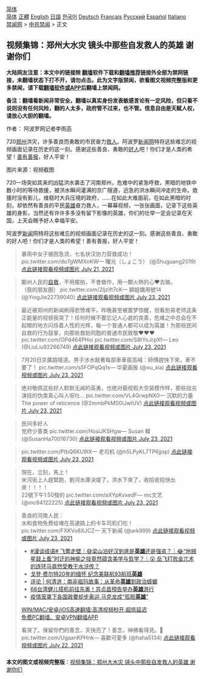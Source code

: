  <!-- 面包屑导航 --> <div class="breadcrumb"><!-- GTranslate: https://gtranslate.io/ -->  <div class="switcher notranslate">  <div class="selected">  <a href="#" onclick="return false;"> 简体</a>  </div>  <div class="option">  <a href="https://www.bannedbook.org" onclick="doGTranslate('zh-CN|zh-CN');jQuery('div.switcher div.selected a').html(jQuery(this).html());return false;" title="简体中文" class="nturl selected"> 简体</a>  <a href="https://www.bannedbook.org/zh-tw/" onclick="doGTranslate('zh-CN|zh-TW');jQuery('div.switcher div.selected a').html(jQuery(this).html());return false;" title="繁體中文" class="nturl"> 正體</a>  <a href="https://www.bannedbook.org/en/" onclick="doGTranslate('zh-CN|en');jQuery('div.switcher div.selected a').html(jQuery(this).html());return false;" title="English" class="nturl"> English</a>  <a href="https://www.bannedbook.org/ja/" onclick="doGTranslate('zh-CN|ja');jQuery('div.switcher div.selected a').html(jQuery(this).html());return false;" title="日本語" class="nturl"> 日語</a>  <a href="https://www.bannedbook.org/ko/" onclick="doGTranslate('zh-CN|ko');jQuery('div.switcher div.selected a').html(jQuery(this).html());return false;" title="한국어" class="nturl"> 한국어</a>  <a href="https://www.bannedbook.org/de/" onclick="doGTranslate('zh-CN|de');jQuery('div.switcher div.selected a').html(jQuery(this).html());return false;" title="Deutsch" class="nturl"> Deutsch</a>  <a href="https://www.bannedbook.org/fr/" onclick="doGTranslate('zh-CN|fr');jQuery('div.switcher div.selected a').html(jQuery(this).html());return false;" title="Français" class="nturl"> Français</a>  <a href="https://www.bannedbook.org/ru/" onclick="doGTranslate('zh-CN|ru');jQuery('div.switcher div.selected a').html(jQuery(this).html());return false;" title="Русский" class="nturl"> Русский</a>  <a href="https://www.bannedbook.org/es/" onclick="doGTranslate('zh-CN|es');jQuery('div.switcher div.selected a').html(jQuery(this).html());return false;" title="Español" class="nturl"> Español</a>  <a href="https://www.bannedbook.org/it/" onclick="doGTranslate('zh-CN|it');jQuery('div.switcher div.selected a').html(jQuery(this).html());return false;" title="Italiano" class="nturl"> Italiano</a>  </div>  </div>      <div class='breadcrumb-sub'><!-- Breadcrumb NavXT 6.3.0 --> <a href="https://www.bannedbook.org/" class="home">禁闻网</a> &gt; <a href="https://www.bannedbook.org/bnews/cbnews/" class="category">中共禁闻</a> &gt; 正文</div></div><h2>视频集锦：郑州大水灾 镜头中那些自发救人的英雄 谢谢你们</h2> <p class="notice"><b>大陆网友注意：本文中的链接除 <a href="https://github.com/bannedbook/fanqiang" >翻墙</a>软件下载和<a href="https://github.com/killgcd/justmysocks/blob/master/README.md">翻墙推荐</a>链接外全部为禁网链接，未翻墙状态下打不开，请勿点击。此为文字版禁闻，欲看图文视频完整版和更多禁闻，请下载<a href="https://github.com/bannedbook/fanqiang">翻墙软件或APP</a>后翻墙上禁闻网。</p><p>备注：翻墙看新闻非常安全，翻墙以真实身份发表敏感言论有一定风险，但只看不说则没有任何风险，翻的人太多，政府管不过来，也不管。信息自由是天赋人权，请放心大胆的翻墙。</b></p>  <div class="entry"> <p>作者： 阿波罗网记者李雨菡</p> <p id="summary">720<a href="https://www.bannedbook.org/bnews/tag/%e9%83%91%e5%b7%9e/" class="st_tag internal_tag" rel="tag" title="标签 郑州 下的日志">郑州</a>洪灾，许多善良而勇敢的市民奋力<a href="https://www.bannedbook.org/bnews/tag/%E6%95%91%E4%BA%BA/" class="st_tag internal_tag" rel="tag" title="标签 救人 下的日志">救人</a>。阿波罗<span class='wp_keywordlink_affiliate'><a href="https://www.bannedbook.org/" title="新闻网">新闻网</a></span>特将这些难忘的视频画面记录在历史的这一刻。感谢这些善良、勇敢的<a href="https://www.bannedbook.org/bnews/tag/%E5%A5%BD%E4%BA%BA/" class="st_tag internal_tag" rel="tag" title="标签 好人 下的日志">好人</a>吧！你们才是人类的希望！<a href="https://www.bannedbook.org/bnews/tag/%E5%96%84%E6%9C%89%E5%96%84%E6%8A%A5/" class="st_tag internal_tag" rel="tag" title="标签 善有善报 下的日志">善有善报</a>，好人平安！</p> <p id="conimg">图片来源：视频截图</p> <p>720一场突如其来的凶猛洪水袭击了河南郑州，危难中的紧急呼救，黑暗的地铁中数小时的等待救援，被洪水瞬间灌满的京广隧道，迅急的洪水瞬间冲走的生命。救援时没有影儿，维稳时大兵压境的政府，&#8230;&#8230;在如此大难面前，在如此黑暗的时刻，却依然有善良的平民<a href="https://www.bannedbook.org/bnews/tag/%E8%8B%B1%E9%9B%84/" class="st_tag internal_tag" rel="tag" title="标签 英雄 下的日志">英雄</a>奋力救人，一幕幕视频，一张张画面，记录下这些英雄的身影，当然还有许许多多没有留下影像的英雄，你们的壮举一定会记录在天国，上天会赐予好人幸福平安。</p>  <p>阿波罗<span class='wp_keywordlink_affiliate'><a href="https://www.bannedbook.org/" title="新闻">新闻</a></span>网特将这些难忘的视频画面记录在历史的这一刻。感谢这些善良、勇敢的好人吧！你们才是人类的希望！善有善报，好人平安！</p> <blockquote><p>暴雨中女子被困急流，七名状汉协力营救成功！     pic.twitter.com/do7gWMXnKW— 曙光（しょこう） (@Shuguang2019) <a href="https://twitter.com/Shuguang2019/status/1417811858002747397?ref_src=twsrc%5Etfw">点此链接观看视频或图片 July 21, 2021</a></p></blockquote> <blockquote><p>鄭州人民的<span class='wp_keywordlink'><a href="https://www.bannedbook.org/forum5/topic42.html" title="萨斯、诚信与自救" target="_blank">自救</a></span>，不用擺拍，不會做作，用一顆火熱的心❤去做。<br />（我的朋友圈） pic.twitter.com/2Ijzift7cK— 穎姐備用號14 (@YingJie22739040) <a href="https://twitter.com/YingJie22739040/status/1418601201336152069?ref_src=twsrc%5Etfw">点此链接观看视频或图片 July 23, 2021</a></p></blockquote> <blockquote><p>最近被郑州的新闻刷得悲愤难平，昨晚甚至被噩梦惊醒，但看到易老师这条正能量的视频我哭了！任何时候不要忘记人心底的良善，危难之中总会在不起眼的地方闪烁着人性的光辉，每一个普通人都可以成为英雄！为那些民间自救的行为鼓掌，向那些救助同胞的普通市民致敬❤️❤️❤️ pic.twitter.com/OPd464PHoi pic.twitter.com/S8tYoJrpXf— Leo   (@LiuLiu92266749) <a href="https://twitter.com/LiuLiu92266749/status/1418613703356739587?ref_src=twsrc%5Etfw">点此链接观看视频或图片 July 23, 2021</a></p> </blockquote> <blockquote><p>7月20日京廣路隧道。男子涉水敲著每部車車窗高喊：師傅趕快下來，車不要了！ pic.twitter.com/s5FOPqQq1s— 华夏画报 (@xu_xia) <a href="https://twitter.com/xu_xia/status/1418565557381746688?ref_src=twsrc%5Etfw">点此链接观看视频或图片 July 23, 2021</a></p></blockquote> <blockquote><p>绝对敬佩这些好人默默无闻的英勇，也绝对藐视假大空装模作样，那些拙劣演技的伪类真心叫人呕吐…       pic.twitter.com/VL4GrwpNX0— 沉默的力量The power of reticence (@2mmbPkM00IJwIUV) <a href="https://twitter.com/2mmbPkM00IJwIUV/status/1418531987090935816?ref_src=twsrc%5Etfw">点此链接观看视频或图片 July 23, 2021</a></p></blockquote> <blockquote><p>民间多好人<br />党府少善类 pic.twitter.com/HosiJKSHgw— Susan 韓 (@SusanHa70016730) <a href="https://twitter.com/SusanHa70016730/status/1418441972688166913?ref_src=twsrc%5Etfw">点此链接观看视频或图片 July 23, 2021</a></p></blockquote> <blockquote><p>pic.twitter.com/PtbQ6KU9lX— 老司机 (@h5LPyKL7TP6jjop) <a href="https://twitter.com/h5LPyKL7TP6jjop/status/1418470727263559683?ref_src=twsrc%5Etfw">点此链接观看视频或图片 July 23, 2021</a></p> </blockquote> <blockquote><p>現在，立刻，馬上！<br />米河街上人趕緊跑，劉河水庫決堤了，洪水下來了，收拾收拾快出來！！！！<br />22號下午1:50發的       pic.twitter.com/aXYpKvxedF— mc文艺 (@mc64122225) <a href="https://twitter.com/mc64122225/status/1418375828828672000?ref_src=twsrc%5Etfw">点此链接观看视频或图片 July 23, 2021</a></p></blockquote> <blockquote><p>善良的河南人民：<br />水和食物免费给堵在高速路上的卡车司机们吃！ pic.twitter.com/FXKVo8XJCZ— 天下新闻 (@ark999) <a href="https://twitter.com/ark999/status/1418469488882634755?ref_src=twsrc%5Etfw">点此链接观看视频或图片 July 23, 2021</a></p></blockquote> <blockquote><ul class='op-related-articles' title='相关阅读'> <li><a href='https://www.bannedbook.org/bnews/bannedvideo/20210721/1591175.html' target='_blank'>#漫谈成语# 飞簷走壁｜😅梁山泊好汉到底是<b>英雄</b>还是强盗？｜😂“地贼星鼓上蚤”时迁的神偷之技竟然蕴含美学与哲学？｜😲 岳飞打败金兀术的连环马竟然受教于水浒传？</a></li> <li><a href='https://www.bannedbook.org/bnews/worldnews/usa/20210721/1590973.html' target='_blank'>戈登·费尔特20年的缅怀 纪念美联航93航班<b>英雄</b></a></li> <li><a href='https://www.bannedbook.org/bnews/ssgc/20210720/1590292.html' target='_blank'>评论 | 何清涟：南非祖玛故事：从革命<b>英雄</b>到政治蟑螂</a></li> <li><a href='https://www.bannedbook.org/bnews/taiwannews/20210719/1589993.html' target='_blank'>66台湾健儿搭机前往东奥！苏贞昌预告举办<b>英雄</b>游行</a></li> <li><a href='https://www.bannedbook.org/bnews/comments/20210717/1588680.html' target='_blank'>疫情笼罩下各国政要却步奥运 马克龙成“孤胆<b>英雄</b>”</a></li> </ul> <p class="texttj"> <a href="https://github.com/bannedbook/fanqiang/wiki/V2ray%E6%9C%BA%E5%9C%BA" target="_blank">WIN/MAC/安卓/iOS高速翻墙:高清视频秒开,超低延迟</a><br/> <a href="https://github.com/bannedbook/fanqiang/wiki/%E7%A6%81%E9%97%BB%E7%BD%91%E5%AE%89%E5%8D%93%E7%BF%BB%E5%A2%99%E6%96%B0%E9%97%BBAPP" target="_blank">免费PC翻墙、安卓VPN翻墙APP</a></p><p>看哭了。保留你們的善念，天快亮了！善念，神佛看得見。🙏<br />pic.twitter.com/UgaanKPHnk— 喜歡可愛多 (@haha5134) <a href="https://twitter.com/haha5134/status/1418272287946690566?ref_src=twsrc%5Etfw">点此链接观看视频或图片 July 22, 2021</a></p> </blockquote> </p><a name='sharetosocial'></a>  <div style="margin-bottom:5px;padding-bottom:5px;clear:both"> <div id="archive-pix-1" class="banner-ads"> <!-- AuctionX Display platform tag START --> <div id="26318x728x90x621x_ADSLOT2" clicktrack="%%CLICK_URL_ESC%%"></div> <!-- AuctionX Display platform tag END --> </div> <div id="archive-pix-2" class="banner-ads"> <!-- AuctionX Display platform tag START --> <div id="26315x300x250x621x_ADSLOT2" clicktrack="%%CLICK_URL_ESC%%"></div> <!-- AuctionX Display platform tag END --> </div> </div>  <div id="archive-pix-1" class="banner-ads"> <!-- AuctionX Display platform tag START --> <div id="26318x728x90x621x_ADSLOT3" clicktrack="%%CLICK_URL_ESC%%"></div> <!-- AuctionX Display platform tag END --> </div> <div><b>本文的图文或视频完整版</b>：<a href='https://www.bannedbook.org/bnews/cbnews/20210724/1593003.html'>视频集锦：郑州大水灾 镜头中那些自发救人的英雄 谢谢你们</a></div>  </div><!--END ENTRY--> 